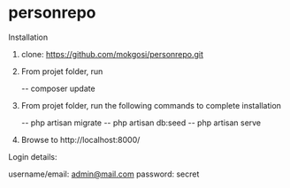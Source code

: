 # personrepo

Installation

1. clone: https://github.com/mokgosi/personrepo.git

2. From projet folder, run

   -- composer update 

3. From projet folder, run the following commands to complete installation

   -- php artisan migrate 
   -- php artisan db:seed
   -- php artisan serve 

4. Browse to http://localhost:8000/   


Login details:

username/email: admin@mail.com
password:       secret